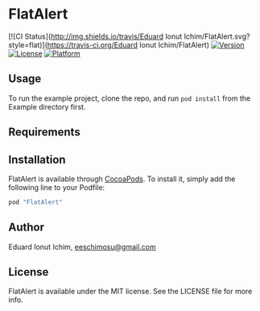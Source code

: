 # FlatAlert

[![CI Status](http://img.shields.io/travis/Eduard Ionut Ichim/FlatAlert.svg?style=flat)](https://travis-ci.org/Eduard Ionut Ichim/FlatAlert)
[![Version](https://img.shields.io/cocoapods/v/FlatAlert.svg?style=flat)](http://cocoapods.org/pods/FlatAlert)
[![License](https://img.shields.io/cocoapods/l/FlatAlert.svg?style=flat)](http://cocoapods.org/pods/FlatAlert)
[![Platform](https://img.shields.io/cocoapods/p/FlatAlert.svg?style=flat)](http://cocoapods.org/pods/FlatAlert)

## Usage

To run the example project, clone the repo, and run `pod install` from the Example directory first.

## Requirements

## Installation

FlatAlert is available through [CocoaPods](http://cocoapods.org). To install
it, simply add the following line to your Podfile:

```ruby
pod "FlatAlert"
```

## Author

Eduard Ionut Ichim, eeschimosu@gmail.com

## License

FlatAlert is available under the MIT license. See the LICENSE file for more info.
